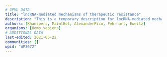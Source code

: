 ```yaml
---
# GPML DATA
title: "lncRNA-mediated mechanisms of therapeutic resistance"
description: "This is a temporary description for lncRNA-mediated mechanisms of therapeutic resistance"
authors: [Khanspers, MaintBot, AlexanderPico, Fehrhart, Eweitz]
organisms: [Homo sapiens]
# ADDITIONAL DATA
last-edited: 2021-05-22
communities: []
wpid: "WP3672"
---
```


